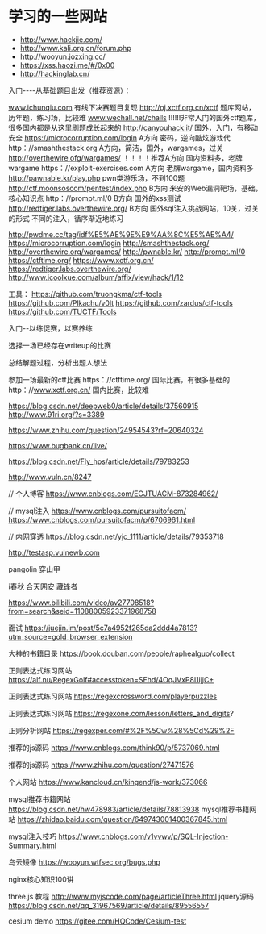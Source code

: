 # 学习的一些网站

* http://www.hackjie.com/
* http://www.kali.org.cn/forum.php
* http://wooyun.jozxing.cc/
* https://xss.haozi.me/#/0x00
* http://hackinglab.cn/

入门----从基础题目出发（推荐资源）：

www.ichunqiu.com 有线下决赛题目复现
http://oj.xctf.org.cn/xctf 题库网站，历年题，练习场，比较难
www.wechall.net/challs !!!!!!非常入门的国外ctf题库，很多国内都是从这里刷题成长起来的
http://canyouhack.it/ 国外，入门，有移动安全
https://microcorruption.com/login A方向 密码，逆向酷炫游戏代
http：//smashthestack.org A方向，简洁，国外，wargames，过关
http://overthewire.ofg/wargames/ ！！！！推荐A方向 国内资料多，老牌wargame
https：//exploit-exercises.com A方向 老牌wargame，国内资料多
http://pawnable.kr/play.php pwn类游乐场，不到100题
http://ctf.moonsoscom/pentest/index.php B方向 米安的Web漏洞靶场，基础，核心知识点
http：//prompt.ml/0 B方向 国外的xss测试
http://redtiger.labs.overthewire.org/ B方向 国外sql注入挑战网站，10关，过关的形式 不同的注入，循序渐近地练习

http://pwdme.cc/tag/idf%E5%AE%9E%E9%AA%8C%E5%AE%A4/ 
https://microcorruption.com/login 
http://smashthestack.org/ 
http://overthewire.org/wargames/ 
http://pwnable.kr/ 
http://prompt.ml/0 
https://ctftime.org/ 
https://www.xctf.org.cn/ 
https://redtiger.labs.overthewire.org/
http://www.icoolxue.com/album/affix/view/hack/1/12

工具：
https://github.com/truongkma/ctf-tools
https://github.com/Plkachu/v0lt
https://github.com/zardus/ctf-tools
https://github.com/TUCTF/Tools


入门--以练促赛，以赛养练

选择一场已经存在writeup的比赛

总结解题过程，分析出题人想法

参加一场最新的ctf比赛
https：//ctftime.org/ 国际比赛，有很多基础的
http：//www.xctf.org.cn/ 国内比赛，比较难

https://blog.csdn.net/deepweb0/article/details/37560915
http://www.91ri.org/?s=3389

https://www.zhihu.com/question/24954543?rf=20640324

https://www.bugbank.cn/live/

https://blog.csdn.net/Fly_hps/article/details/79783253

http://www.vuln.cn/8247

// 个人博客
https://www.cnblogs.com/ECJTUACM-873284962/

// mysql注入
https://www.cnblogs.com/pursuitofacm/
https://www.cnblogs.com/pursuitofacm/p/6706961.html

// 内网穿透
https://blog.csdn.net/yjc_1111/article/details/79353718

http://testasp.vulnewb.com

pangolin 穿山甲

i春秋
合天网安
藏锋者


https://www.bilibili.com/video/av27708518?from=search&seid=11088005923371968758



面试 https://juejin.im/post/5c7a4952f265da2ddd4a7813?utm_source=gold_browser_extension

大神的书籍目录 https://book.douban.com/people/raphealguo/collect

正则表达式练习网站 https://alf.nu/RegexGolf#accesstoken=SFhd/4OqJVxP8l1ijjC+

正则表达式练习网站 https://regexcrossword.com/playerpuzzles

正则表达式练习网站 https://regexone.com/lesson/letters_and_digits?

正则分析网站 https://regexper.com/#%2F%5Cw%28%5Cd%29%2F

推荐的js源码 https://www.cnblogs.com/think90/p/5737069.html

推荐的js源码 https://www.zhihu.com/question/27471576

个人网站  https://www.kancloud.cn/kingend/js-work/373066

mysql推荐书籍网站 https://blog.csdn.net/hw478983/article/details/78813938
mysql推荐书籍网站 https://zhidao.baidu.com/question/649743001400367845.html

mysql注入技巧 https://www.cnblogs.com/v1vvwv/p/SQL-Injection-Summary.html


乌云镜像 https://wooyun.wtfsec.org/bugs.php


nginx核心知识100讲

three.js 教程 http://www.myjscode.com/page/articleThree.html
jquery源码 https://blog.csdn.net/qq_31967569/article/details/89556557

cesium demo https://gitee.com/HQCode/Cesium-test